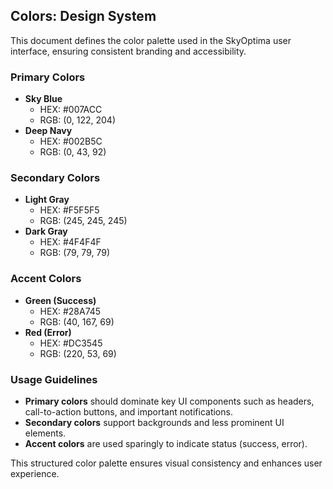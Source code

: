 ## Colors: Design System
This document defines the color palette used in the SkyOptima user interface, ensuring consistent branding and accessibility.

### Primary Colors
- **Sky Blue**
  - HEX: #007ACC
  - RGB: (0, 122, 204)
- **Deep Navy**
  - HEX: #002B5C
  - RGB: (0, 43, 92)

### Secondary Colors
- **Light Gray**
  - HEX: #F5F5F5
  - RGB: (245, 245, 245)
- **Dark Gray**
  - HEX: #4F4F4F
  - RGB: (79, 79, 79)

### Accent Colors
- **Green (Success)**
  - HEX: #28A745
  - RGB: (40, 167, 69)
- **Red (Error)**
  - HEX: #DC3545
  - RGB: (220, 53, 69)

### Usage Guidelines
- **Primary colors** should dominate key UI components such as headers, call-to-action buttons, and important notifications.
- **Secondary colors** support backgrounds and less prominent UI elements.
- **Accent colors** are used sparingly to indicate status (success, error).

This structured color palette ensures visual consistency and enhances user experience.
